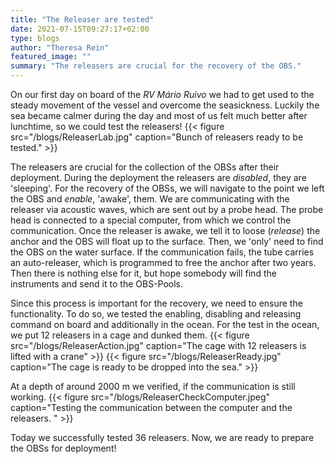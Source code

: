 ```yaml
---
title: "The Releaser are tested"
date: 2021-07-15T09:27:17+02:00
type: blogs
author: "Theresa Rein"
featured_image: ""
summary: "The releasers are crucial for the recovery of the OBS."
---
```

On our first day on board of the *RV Mário Ruivo* we had to get used to the steady movement of the vessel and overcome the seasickness. Luckily the sea became calmer during the day and most of us felt much better after lunchtime, so we could test the releasers!
{{< figure src="/blogs/ReleaserLab.jpg" caption="Bunch of releasers ready to be tested." >}}

The releasers are crucial for the collection of the OBSs after their deployment. During the deployment the releasers are *disabled*, they are 'sleeping'. For the recovery of the OBSs, we will navigate to the point we left the OBS and *enable*,  'awake', them. We are communicating with the releaser via acoustic waves, which are sent out by a probe head. The probe head is connected to a special computer, from which we control the communication. Once the releaser is awake, we tell it to loose (*release*)  the anchor and the OBS will float up to the surface. Then, we 'only' need to find the OBS on the water surface.
If the communication  fails, the tube carries an auto-releaser, which is programmed to free the anchor after two years. Then there is nothing else for it, but hope somebody will find the instruments and send it to the OBS-Pools.

Since this process is important for the recovery, we need to ensure the functionality. To do so, we tested the enabling, disabling and releasing command on board and additionally in the ocean. For the test in the ocean, we put 12 releasers in a cage and dunked them. 
{{< figure src="/blogs/ReleaserAction.jpg" caption="The cage with 12 releasers is lifted with a crane" >}}
{{< figure src="/blogs/ReleaserReady.jpg" caption="The cage is ready to be dropped into the sea." >}}

At a depth of around 2000 m we verified, if the communication is still working. 
{{< figure src="/blogs/ReleaserCheckComputer.jpeg" caption="Testing the communication between the computer and the releasers. " >}}

Today we successfully tested 36 releasers. Now, we are ready to prepare the OBSs for deployment!

